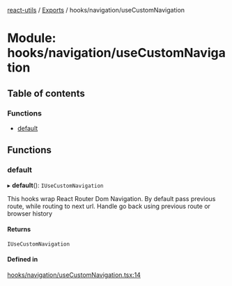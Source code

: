 [react-utils](../README.md) / [Exports](../modules.md) / hooks/navigation/useCustomNavigation

# Module: hooks/navigation/useCustomNavigation

## Table of contents

### Functions

- [default](hooks_navigation_useCustomNavigation.md#default)

## Functions

### default

▸ **default**(): `IUseCustomNavigation`

This hooks wrap React Router Dom Navigation. By default pass previous route, while
routing to next url.
Handle go back using previous route or browser history

#### Returns

`IUseCustomNavigation`

#### Defined in

[hooks/navigation/useCustomNavigation.tsx:14](https://github.com/mts88/react-utils/blob/eee399d/lib/hooks/navigation/useCustomNavigation.tsx#L14)
